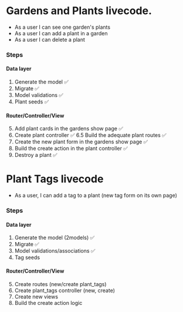 # Gardens and Plants livecode.

- As a user I can see one garden's plants
- As a user I can add a plant in a garden
- As a user I can delete a plant

### Steps

#### Data layer

1. Generate the model ✅
2. Migrate ✅
3. Model validations ✅
4. Plant seeds ✅

#### Router/Controller/View

5. Add plant cards in the gardens show page ✅
6. Create plant controller ✅
6.5 Build the adequate plant routes ✅
7. Create the new plant form in the gardens show page ✅
8. Build the create action in the plant controller ✅
9. Destroy a plant ✅

# Plant Tags livecode

- As a user, I can add a tag to a plant (new tag form on its own page)

### Steps

#### Data layer

1. Generate the model (2models) ✅
2. Migrate ✅
3. Model validations/associations ✅
4. Tag seeds

#### Router/Controller/View

5. Create routes (new/create plant_tags)
6. Create plant_tags controller (new, create)
7. Create new views
8. Build the create action logic